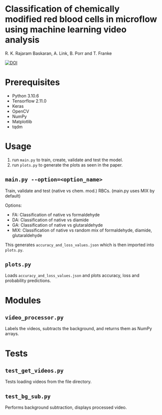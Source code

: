 # Classification of chemically modified red blood cells in microflow using machine learning video analysis

R. K. Rajaram Baskaran, A. Link, B. Porr and T. Franke

[![DOI](https://zenodo.org/badge/570490201.svg)](https://zenodo.org/badge/latestdoi/570490201)

# Prerequisites

 - Python 3.10.6
 - Tensorflow 2.11.0 
 - Keras
 - OpenCV
 - NumPy
 - Matplotlib
 - tqdm

# Usage

 1. run `main.py` to train, create, validate and test the model.
 2. run `plots.py` to generate the plots as seen in the paper.

## `main.py --option=<option_name>`
Train, validate and test (native vs chem. mod.) RBCs.
(main.py uses MIX by default)

Options:
 - FA: Classification of native vs formaldehyde
 - DA: Classification of native vs diamide
 - GA: Classification of native vs glutaraldehyde
 - MIX: Classification of native vs random mix of formaldehyde, diamide, glutaraldehyde

This generates `accuracy_and_loss_values.json`
which is then imported into `plots.py`.


## `plots.py`
Loads `accuracy_and_loss_values.json` and
plots accuracy, loss and probability predictions.


# Modules

## `video_processor.py`
Labels the videos, subtracts the background, and 
returns them as NumPy arrays.


# Tests

## `test_get_videos.py`
Tests loading videos from the file directory.

## `test_bg_sub.py`
Performs background subtraction, displays processed video.
